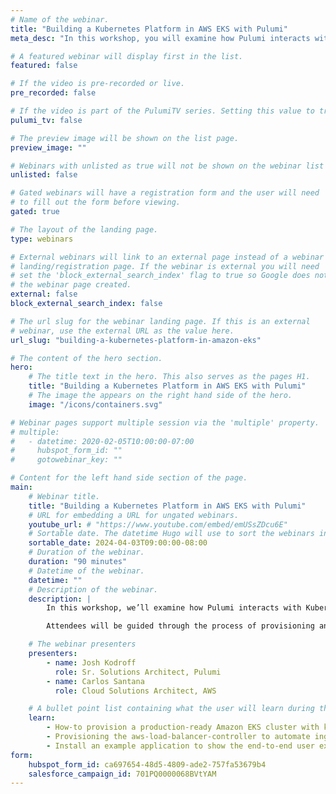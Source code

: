 ```yaml
---
# Name of the webinar.
title: "Building a Kubernetes Platform in AWS EKS with Pulumi"
meta_desc: "In this workshop, you will examine how Pulumi interacts with Kubernetes, and build real-world examples of managing Amazon EKS clusters."

# A featured webinar will display first in the list.
featured: false

# If the video is pre-recorded or live.
pre_recorded: false

# If the video is part of the PulumiTV series. Setting this value to true will list the video in the "PulumiTV" section.
pulumi_tv: false

# The preview image will be shown on the list page.
preview_image: ""

# Webinars with unlisted as true will not be shown on the webinar list
unlisted: false

# Gated webinars will have a registration form and the user will need
# to fill out the form before viewing.
gated: true

# The layout of the landing page.
type: webinars

# External webinars will link to an external page instead of a webinar
# landing/registration page. If the webinar is external you will need
# set the 'block_external_search_index' flag to true so Google does not index
# the webinar page created.
external: false
block_external_search_index: false

# The url slug for the webinar landing page. If this is an external
# webinar, use the external URL as the value here.
url_slug: "building-a-kubernetes-platform-in-amazon-eks"

# The content of the hero section.
hero:
    # The title text in the hero. This also serves as the pages H1.
    title: "Building a Kubernetes Platform in AWS EKS with Pulumi"
    # The image the appears on the right hand side of the hero.
    image: "/icons/containers.svg"

# Webinar pages support multiple session via the 'multiple' property.
# multiple:
#   - datetime: 2020-02-05T10:00:00-07:00
#     hubspot_form_id: ""
#     gotowebinar_key: ""

# Content for the left hand side section of the page.
main:
    # Webinar title.
    title: "Building a Kubernetes Platform in AWS EKS with Pulumi"
    # URL for embedding a URL for ungated webinars.
    youtube_url: # "https://www.youtube.com/embed/emUSsZDcu6E"
    # Sortable date. The datetime Hugo will use to sort the webinars in date order.
    sortable_date: 2024-04-03T09:00:00-08:00
    # Duration of the webinar.
    duration: "90 minutes"
    # Datetime of the webinar.
    datetime: ""
    # Description of the webinar.
    description: |
        In this workshop, we’ll examine how Pulumi interacts with Kubernetes, and show real-world examples of managing Amazon EKS clusters. We’ll focus on building a user-friendly Kubernetes platform, installing software that makes Kubernetes easy to use for application developers.

        Attendees will be guided through the process of provisioning an Amazon EKS cluster and installing platform friendly software such as cert-manager and external-dns.

    # The webinar presenters
    presenters:
        - name: Josh Kodroff
          role: Sr. Solutions Architect, Pulumi
        - name: Carlos Santana
          role: Cloud Solutions Architect, AWS

    # A bullet point list containing what the user will learn during the webinar.
    learn:
        - How-to provision a production-ready Amazon EKS cluster with key features enabled using Pulumi
        - Provisioning the aws-load-balancer-controller to automate ingress creation
        - Install an example application to show the end-to-end user experience for users.
form:
    hubspot_form_id: ca697654-48d5-4809-ade2-757fa53679b4
    salesforce_campaign_id: 701PQ0000068BVtYAM
---
```


